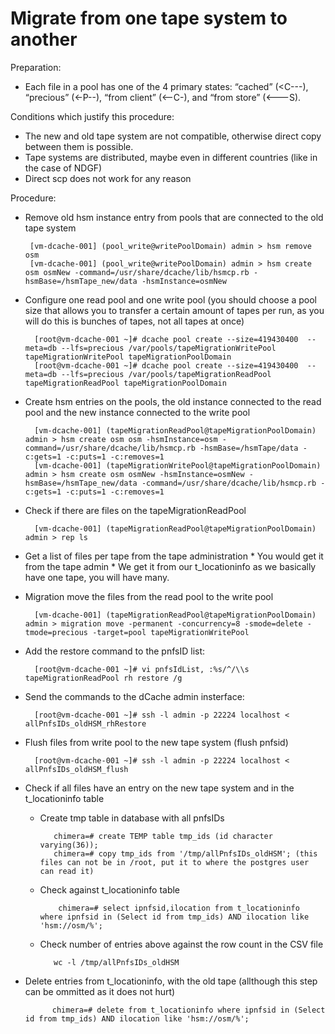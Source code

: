 Migrate from one tape system to another
=====================

Preparation:

 * Each file in a pool has one of the 4 primary states: “cached” (<C---), “precious” (<-P--), “from client” (<--C-), and “from store” (<---S).

Conditions which justify this procedure:

 * The new and old tape system are not compatible, otherwise direct copy between them is possible.
 * Tape systems are distributed, maybe even in different countries (like in the case of NDGF)
 * Direct scp does not work for any reason

Procedure:

 * Remove old hsm instance entry from pools that are connected to the old tape system
 
        [vm-dcache-001] (pool_write@writePoolDomain) admin > hsm remove osm
        [vm-dcache-001] (pool_write@writePoolDomain) admin > hsm create osm osmNew -command=/usr/share/dcache/lib/hsmcp.rb -hsmBase=/hsmTape_new/data -hsmInstance=osmNew

* Configure one read pool and one write pool (you should choose a pool size that allows you to transfer a certain amount of tapes per run, as you will do this is bunches of tapes, not all tapes at once)

        [root@vm-dcache-001 ~]# dcache pool create --size=419430400  --meta=db --lfs=precious /var/pools/tapeMigrationWritePool tapeMigrationWritePool tapeMigrationPoolDomain
        [root@vm-dcache-001 ~]# dcache pool create --size=419430400  --meta=db --lfs=precious /var/pools/tapeMigrationReadPool tapeMigrationReadPool tapeMigrationPoolDomain

* Create hsm entries on the pools, the old instance connected to the read pool and the new instance connected to the write pool

        [vm-dcache-001] (tapeMigrationReadPool@tapeMigrationPoolDomain) admin > hsm create osm osm -hsmInstance=osm -command=/usr/share/dcache/lib/hsmcp.rb -hsmBase=/hsmTape/data -c:gets=1 -c:puts=1 -c:removes=1
        [vm-dcache-001] (tapeMigrationWritePool@tapeMigrationPoolDomain) admin > hsm create osm osmNew -hsmInstance=osmNew -hsmBase=/hsmTape_new/data -command=/usr/share/dcache/lib/hsmcp.rb -c:gets=1 -c:puts=1 -c:removes=1

* Check if there are files on the tapeMigrationReadPool

        [vm-dcache-001] (tapeMigrationReadPool@tapeMigrationPoolDomain) admin > rep ls

* Get a list of files per tape from the tape administration
        * You would get it from the tape admin
        * We get it from our t_locationinfo as we basically have one tape, you will have many.

* Migration move the files from the read pool to the write pool

        [vm-dcache-001] (tapeMigrationReadPool@tapeMigrationPoolDomain) admin > migration move -permanent -concurrency=8 -smode=delete -tmode=precious -target=pool tapeMigrationWritePool

* Add the restore command to the pnfsID list:

        [root@vm-dcache-001 ~]# vi pnfsIdList, :%s/^/\\s tapeMigrationReadPool rh restore /g 

* Send the commands to the dCache admin insterface:

        [root@vm-dcache-001 ~]# ssh -l admin -p 22224 localhost < allPnfsIDs_oldHSM_rhRestore
 
* Flush files from write pool to the new tape system (flush pnfsid)

        [root@vm-dcache-001 ~]# ssh -l admin -p 22224 localhost < allPnfsIDs_oldHSM_flush

* Check if all files have an entry on the new tape system and in the t_locationinfo table
   * Create tmp table in database with all pnfsIDs

            chimera=# create TEMP table tmp_ids (id character varying(36));
            chimera=# copy tmp_ids from '/tmp/allPnfsIDs_oldHSM'; (this files can not be in /root, put it to where the postgres user can read it)

   * Check against t_locationinfo table

             chimera=# select ipnfsid,ilocation from t_locationinfo where ipnfsid in (Select id from tmp_ids) AND ilocation like 'hsm://osm/%';

   * Check number of entries above against the row count in the CSV file

            wc -l /tmp/allPnfsIDs_oldHSM

* Delete entries from t_locationinfo, with the old tape (allthough this step can be ommitted as it does not hurt)

            chimera=# delete from t_locationinfo where ipnfsid in (Select id from tmp_ids) AND ilocation like 'hsm://osm/%'; 
